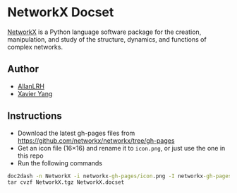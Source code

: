 # NetworkX Docset

[NetworkX](http://networkx.github.io/) is a Python language software package for the creation, manipulation, and study of the structure, dynamics, and functions of complex networks.

## Author

- [AllanLRH](https://github.com/AllanLRH)
- [Xavier Yang](https://github.com/ivaquero)

## Instructions

- Download the latest gh-pages files from https://github.com/networkx/networkx/tree/gh-pages
- Get an icon file (16×16) and rename it to `icon.png`, or just use the one in this repo
- Run the following commands

```cmd
doc2dash -n NetworkX -i networkx-gh-pages/icon.png -I networkx-gh-pages/index.html -f ./networkx-gh-pages
tar cvzf NetworkX.tgz NetworkX.docset
```
